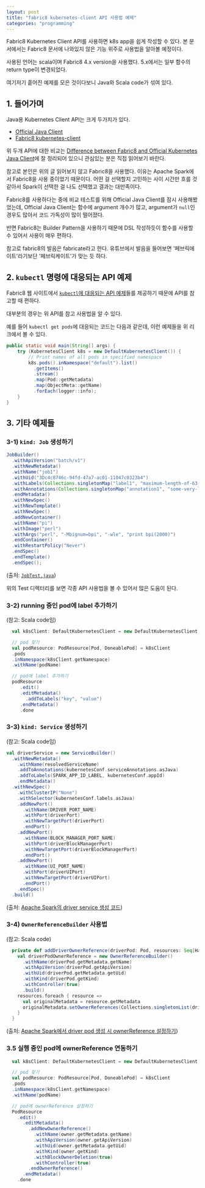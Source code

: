 ```yaml
---
layout: post
title: "fabric8 kubernetes-client API 사용법 예제"
categories: "programming"
---
```


Fabric8 Kubernetes Client API를 사용하면 k8s app을 쉽게 작성할 수 있다. 본 문서에서는 Fabric8 문서에 나와있지 않은 기능 위주로 사용법을 알아볼 예정이다.

사용된 언어는 scala이며 Fabric8 4.x version을 사용했다. 5.x에서는 일부 함수의 return type이 변경되었다.

여기저기 흩어진 예제를 모은 것이다보니 Java와 Scala code가 섞여 있다.

## 1. 들어가며

Java용 Kubernetes Client API는 크게 두가지가 있다.

- [Official Java Client](https://github.com/kubernetes-client/java)
- [Fabric8 kubernetes-client](https://github.com/fabric8io/kubernetes-client)

위 두개 API에 대한 비교는 [Difference between Fabric8 and Official Kubernetes Java Client](https://itnext.io/difference-between-fabric8-and-official-kubernetes-java-client-3e0a994fd4af)에 잘 정리되어 있으니 관심있는 분은 직접 읽어보기 바란다.

참고로 본인은 위의 글 읽어보지 않고 Fabric8을 사용했다. 이유는 Apache Spark에서 Fabric8을 사용 중이었기 때문이다. 어떤 걸 선택할지 고민하는 사이 시간만 흐를 것 같아서 Spark이 선택한 걸 나도 선택했고 결과는 대만족이다.

Fabric8를 사용하다는 중에 비교 테스트를 위해 Official Java Client를 잠시 사용해봤었는데, Official Java Client는 함수에 argument 개수가 많고, argument가 `null`인 경우도 많아서 코드 가독성이 많이 떨어졌다.

반면 Fabric8는 Builder Pattern을 사용하기 때문에 DSL 작성하듯이 함수를 사용할 수 있어서 사용이 매우 편하다.

참고로 fabric8의 발음은 fabricate라고 한다. 유튜브에서 발음을 들어보면 '페브릭에이트'라기보단 '페브릭케이트'가 맞는 듯 하다.

## 2. `kubectl` 명령에 대응되는 API 예제

Fabric8 웹 사이트에서 [`kubectl`에 대응되는 API 예제](https://github.com/fabric8io/kubernetes-client#kubectl-java-equivalents)들를 제공하기 때문에 API를 참고할 때 편하다.

대부분의 경우는 위 API를 참고 사용법을 알 수 있다.

예를 들어 `kubectl get pods`에 대응되는 코드는 다음과 같은데, 이런 예제들을 위 리크에서 볼 수 있다.

```java
public static void main(String[] args) {
    try (KubernetesClient k8s = new DefaultKubernetesClient()) {
        // Print names of all pods in specified namespace
        k8s.pods().inNamespace("default").list()
          .getItems()
          .stream()
          .map(Pod::getMetadata)
          .map(ObjectMeta::getName)
          .forEach(logger::info);
    }
}
```

## 3. 기타 예제들

### 3-1) `kind: Job` 생성하기

```java
JobBuilder()
  .withApiVersion("batch/v1")
  .withNewMetadata()
  .withName("job1")
  .withUid("3Dc4c8746c-94fd-47a7-ac01-11047c0323b4")
  .withLabels(Collections.singletonMap("label1", "maximum-length-of-63-characters"))
  .withAnnotations(Collections.singletonMap("annotation1", "some-very-long-annotation"))
  .endMetadata()
  .withNewSpec()
  .withNewTemplate()
  .withNewSpec()
  .addNewContainer()
  .withName("pi")
  .withImage("perl")
  .withArgs("perl", "-Mbignum=bpi", "-wle", "print bpi(2000)")
  .endContainer()
  .withRestartPolicy("Never")
  .endSpec()
  .endTemplate()
  .endSpec();
```

(출처: [`JobTest.java`](https://github.com/fabric8io/kubernetes-client/blob/6e439a876f3b7973c744aa35bece70aca4700f39/kubernetes-tests/src/test/java/io/fabric8/kubernetes/client/mock/JobTest.java#L339-L358))

위의 Test 디렉터리를 보면 각종 API 사용법을 볼 수 있어서 많은 도움이 된다.

### 3-2) running 중인 pod에 label 추가하기

(참고: Scala code임)

```scala
  val k8sClient: DefaultKubernetesClient = new DefaultKubernetesClient

  // pod 찾기
  val podResource: PodResource[Pod, DoneablePod] = k8sClient
  .pods
  .inNamespace(k8sClient.getNamespace)
  .withName(podName)

  // pod에 label 추가하기
  podResource
     .edit()
     .editMetadata()
       .addToLabels("key", "value")
     .endMetadata()
     .done
```

### 3-3) `kind: Service` 생성하기

(참고: Scala code임)

```scala
val driverService = new ServiceBuilder()
  .withNewMetadata()
    .withName(resolvedServiceName)
    .addToAnnotations(kubernetesConf.serviceAnnotations.asJava)
    .addToLabels(SPARK_APP_ID_LABEL, kubernetesConf.appId)
    .endMetadata()
  .withNewSpec()
    .withClusterIP("None")
    .withSelector(kubernetesConf.labels.asJava)
    .addNewPort()
      .withName(DRIVER_PORT_NAME)
      .withPort(driverPort)
      .withNewTargetPort(driverPort)
      .endPort()
    .addNewPort()
      .withName(BLOCK_MANAGER_PORT_NAME)
      .withPort(driverBlockManagerPort)
      .withNewTargetPort(driverBlockManagerPort)
      .endPort()
    .addNewPort()
      .withName(UI_PORT_NAME)
      .withPort(driverUIPort)
      .withNewTargetPort(driverUIPort)
      .endPort()
    .endSpec()
  .build()
```

(출처: [Apache Spark의 driver service 생성 코드](https://github.com/apache/spark/blob/00f06dd267c37db09951b40315f8ea3afbb3aaae/resource-managers/kubernetes/core/src/main/scala/org/apache/spark/deploy/k8s/features/DriverServiceFeatureStep.scala#L68-L97))

### 3-4) `OwnerReferenceBuilder` 사용법

(참고: Scala code)

```scala
  private def addDriverOwnerReference(driverPod: Pod, resources: Seq[HasMetadata]): Unit = {
    val driverPodOwnerReference = new OwnerReferenceBuilder()
      .withName(driverPod.getMetadata.getName)
      .withApiVersion(driverPod.getApiVersion)
      .withUid(driverPod.getMetadata.getUid)
      .withKind(driverPod.getKind)
      .withController(true)
      .build()
    resources.foreach { resource =>
      val originalMetadata = resource.getMetadata
      originalMetadata.setOwnerReferences(Collections.singletonList(driverPodOwnerReference))
    }
  }
```

(출처: [Apache Spark에서 driver pod 생성 시 ownerReference 설정하기](https://github.com/apache/spark/blob/d99ff20cb00e204a9781812cb3fe3465b4f3a20e/resource-managers/kubernetes/core/src/main/scala/org/apache/spark/deploy/k8s/submit/KubernetesClientApplication.scala#L163-L175))

### 3.5 실행 중인 pod에 ownerReference 연동하기

```scala
  val k8sClient: DefaultKubernetesClient = new DefaultKubernetesClient

  // pod 찾기
  val podResource: PodResource[Pod, DoneablePod] = k8sClient
  .pods
  .inNamespace(k8sClient.getNamespace)
  .withName(podName)

  // pod에 ownerReference 설정하기
  PodResource
    .edit()
      .editMetadata()
        .addNewOwnerReference()
          .withName(owner.getMetadata.getName)
          .withApiVersion(owner.getApiVersion)
          .withUid(owner.getMetadata.getUid)
          .withKind(owner.getKind)
          .withBlockOwnerDeletion(true)
          .withController(true)
        .endOwnerReference()
      .endMetadata()
    .done
```
